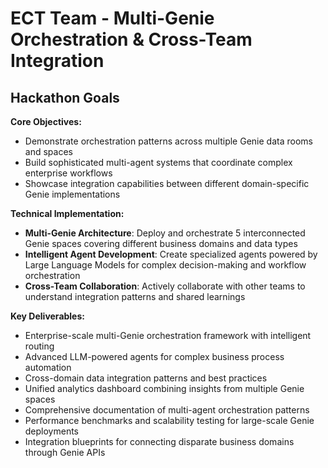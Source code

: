 # ECT Team - Multi-Genie Orchestration & Cross-Team Integration

## Hackathon Goals

**Core Objectives:**
- Demonstrate orchestration patterns across multiple Genie data rooms and spaces
- Build sophisticated multi-agent systems that coordinate complex enterprise workflows
- Showcase integration capabilities between different domain-specific Genie implementations

**Technical Implementation:**
- **Multi-Genie Architecture**: Deploy and orchestrate 5 interconnected Genie spaces covering different business domains and data types
- **Intelligent Agent Development**: Create specialized agents powered by Large Language Models for complex decision-making and workflow orchestration
- **Cross-Team Collaboration**: Actively collaborate with other teams to understand integration patterns and shared learnings

**Key Deliverables:**
- Enterprise-scale multi-Genie orchestration framework with intelligent routing
- Advanced LLM-powered agents for complex business process automation
- Cross-domain data integration patterns and best practices
- Unified analytics dashboard combining insights from multiple Genie spaces
- Comprehensive documentation of multi-agent orchestration patterns
- Performance benchmarks and scalability testing for large-scale Genie deployments
- Integration blueprints for connecting disparate business domains through Genie APIs

